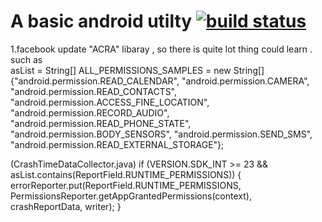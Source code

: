 A basic android utilty <a href="https://travis-ci.org/alexwang3322/utils">
<img src="https://travis-ci.org/alexwang3322/utils.svg?branch=master" alt="build status" class="build-status"></a>
============================

1.facebook update "ACRA" libaray , so there is quite lot thing could learn . 	
such as   		
asList =  String[] ALL_PERMISSIONS_SAMPLES = 
new String[]{"android.permission.READ_CALENDAR",
      "android.permission.CAMERA",
      "android.permission.READ_CONTACTS",
      "android.permission.ACCESS_FINE_LOCATION",
      "android.permission.RECORD_AUDIO",
      "android.permission.READ_PHONE_STATE", 
      "android.permission.BODY_SENSORS",
      "android.permission.SEND_SMS", 
      "android.permission.READ_EXTERNAL_STORAGE"}; 

(CrashTimeDataCollector.java)
if (VERSION.SDK_INT >= 23 && 
asList.contains(ReportField.RUNTIME_PERMISSIONS)) {
      errorReporter.put(ReportField.RUNTIME_PERMISSIONS,
      PermissionsReporter.getAppGrantedPermissions(context), crashReportData, writer);
}
